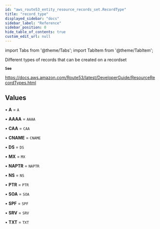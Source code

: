 ```yaml
---
id: "aws_route53_entity_resource_records_set.RecordType"
title: "record_type"
displayed_sidebar: "docs"
sidebar_label: "Reference"
sidebar_position: 0
hide_table_of_contents: true
custom_edit_url: null
---
```


import Tabs from '@theme/Tabs';
import TabItem from '@theme/TabItem';

Different types of records that can be created on a recordset

**`See`**

https://docs.aws.amazon.com/Route53/latest/DeveloperGuide/ResourceRecordTypes.html

## Values

• **A** = `A`

• **AAAA** = `AAAA`

• **CAA** = `CAA`

• **CNAME** = `CNAME`

• **DS** = `DS`

• **MX** = `MX`

• **NAPTR** = `NAPTR`

• **NS** = `NS`

• **PTR** = `PTR`

• **SOA** = `SOA`

• **SPF** = `SPF`

• **SRV** = `SRV`

• **TXT** = `TXT`
